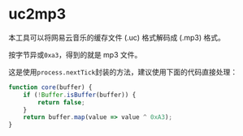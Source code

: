 <!--
 * @description: README
 * @author: bubao
 * @date: 2021-03-04 03:46:35
 * @last author: bubao
 * @last edit time: 2021-03-19 22:40:12
-->

# uc2mp3

本工具可以将网易云音乐的缓存文件 (.uc) 格式解码成 (.mp3) 格式。

按字节异或`0xa3`，得到的就是 mp3 文件。

这是使用`process.nextTick`封装的方法，建议使用下面的代码直接处理：

```js
function core(buffer) {
    if (!Buffer.isBuffer(buffer)) {
        return false;
    }
    return buffer.map(value => value ^ 0xA3);
}
```
